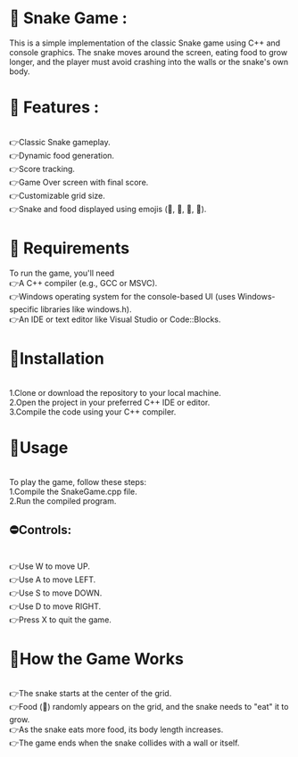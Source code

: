 <h1>🔴 Snake Game :</h1>

This is a simple implementation of the classic Snake game using C++ and console graphics. The snake moves around the screen, eating food to grow longer, and the player must avoid crashing into the walls or the snake's own body.

<h1>🔴 Features :</h1>
<br>👉Classic Snake gameplay.
<br>👉Dynamic food generation.
<br>👉Score tracking.
<br>👉Game Over screen with final score.
<br>👉Customizable grid size.
<br>👉Snake and food displayed using emojis (🧱, 🐲, 🐍, 🍎).

<h1>🔴 Requirements</h1>
To run the game, you'll need
<br>👉A C++ compiler (e.g., GCC or MSVC).
<br>👉Windows operating system for the console-based UI (uses Windows-specific libraries like windows.h).
<br>👉An IDE or text editor like Visual Studio or Code::Blocks.

<h1>🔴Installation</h1>

<br>1.Clone or download the repository to your local machine.
<br>2.Open the project in your preferred C++ IDE or editor.
<br>3.Compile the code using your C++ compiler.

<h1>🔴Usage</h1>
<br>To play the game, follow these steps:
<br>1.Compile the SnakeGame.cpp file.
<br>2.Run the compiled program.
<h2>⛔️Controls:</h2>
<br>👉Use W to move UP.
<br>👉Use A to move LEFT.
<br>👉Use S to move DOWN.
<br>👉Use D to move RIGHT.
<br>👉Press X to quit the game.

<h1>🔴How the Game Works</h1>
<br>👉The snake starts at the center of the grid.
<br>👉Food (🍎) randomly appears on the grid, and the snake needs to "eat" it to grow.
<br>👉As the snake eats more food, its body length increases.
<br>👉The game ends when the snake collides with a wall or itself.
